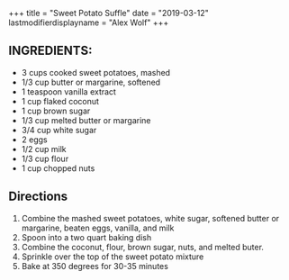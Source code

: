 +++
title = "Sweet Potato Suffle"
date = "2019-03-12"
lastmodifierdisplayname = "Alex Wolf"
+++


## INGREDIENTS:

* 3 cups cooked sweet potatoes, mashed
* 1/3 cup butter or margarine, softened
* 1 teaspoon vanilla extract
* 1 cup flaked coconut
* 1 cup brown sugar
* 1/3 cup melted butter or margarine
* 3/4 cup white sugar
* 2 eggs
* 1/2 cup milk
* 1/3 cup flour
* 1 cup chopped nuts

## Directions

1. Combine the mashed sweet potatoes, white sugar, softened butter or margarine, beaten eggs, vanilla, and milk
2. Spoon into a two quart baking dish
3. Combine the coconut, flour, brown sugar, nuts, and melted buter. 
4. Sprinkle over the top of the sweet potato mixture
5. Bake at 350 degrees for 30-35 minutes